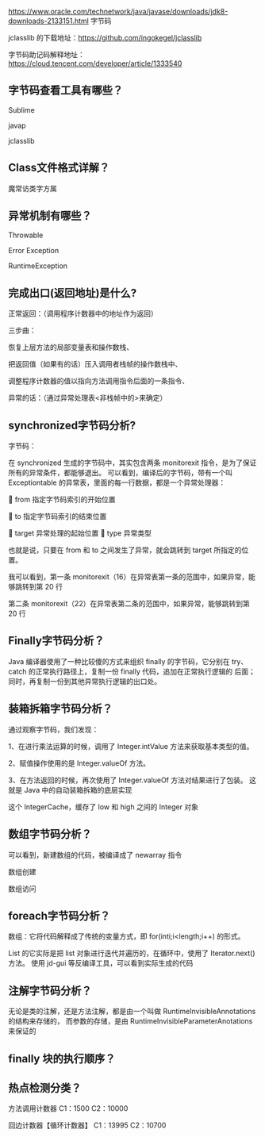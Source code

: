  https://www.oracle.com/technetwork/java/javase/downloads/jdk8-downloads-2133151.html    字节码

jclasslib 的下载地址：https://github.com/ingokegel/jclasslib

字节码助记码解释地址：https://cloud.tencent.com/developer/article/1333540

## 字节码查看工具有哪些？

Sublime

javap

jclasslib

## Class文件格式详解？

魔常访类字方属

## 异常机制有哪些？

Throwable

Error Exception

RuntimeException

## 完成出口(返回地址)是什么?

正常返回：（调用程序计数器中的地址作为返回） 

三步曲： 

恢复上层方法的局部变量表和操作数栈、 

把返回值（如果有的话）压入调用者栈帧的操作数栈中、 

调整程序计数器的值以指向方法调用指令后面的一条指令、 

异常的话：（通过异常处理表<非栈帧中的>来确定）

## synchronized字节码分析?

字节码：

在 synchronized 生成的字节码中，其实包含两条 monitorexit 指令，是为了保证所有的异常条件，都能够退出。 可以看到，编译后的字节码，带有一个叫 Exceptiontable 的异常表，里面的每一行数据，都是一个异常处理器： 

 from 指定字节码索引的开始位置 

 to 指定字节码索引的结束位置 

 target 异常处理的起始位置
 type 异常类型 

也就是说，只要在 from 和 to 之间发生了异常，就会跳转到 target 所指定的位置。 

我可以看到，第一条 monitorexit（16）在异常表第一条的范围中，如果异常，能够跳转到第 20 行 

第二条 monitorexit（22）在异常表第二条的范围中，如果异常，能够跳转到第 20 行

## Finally字节码分析？

Java 编译器使用了一种比较傻的方式来组织 finally 的字节码，它分别在 try、catch 的正常执行路径上，复制一份 finally 代码，追加在正常执行逻辑的 后面；同时，再复制一份到其他异常执行逻辑的出口处。 

## 装箱拆箱字节码分析？

通过观察字节码，我们发现：

1、在进行乘法运算的时候，调用了 Integer.intValue 方法来获取基本类型的值。 

2、赋值操作使用的是 Integer.valueOf 方法。 

3、在方法返回的时候，再次使用了 Integer.valueOf 方法对结果进行了包装。 这就是 Java 中的自动装箱拆箱的底层实现



这个 IntegerCache，缓存了 low 和 high 之间的 Integer 对象



## 数组字节码分析？

可以看到，新建数组的代码，被编译成了 newarray 指令

数组创建

数组访问

## foreach字节码分析？

数组：它将代码解释成了传统的变量方式，即 for(inti;i<length;i++) 的形式。

 List 的它实际是把 list 对象进行迭代并遍历的，在循环中，使用了 Iterator.next() 方法。 使用 jd-gui 等反编译工具，可以看到实际生成的代码

## 注解字节码分析？

无论是类的注解，还是方法注解，都是由一个叫做 RuntimeInvisibleAnnotations 的结构来存储的，
而参数的存储，是由 RuntimeInvisibleParameterAnotations 来保证的

## finally 块的执行顺序？

## 热点检测分类？

方法调用计数器 C1：1500 C2：10000

回边计数器【循环计数器】 C1：13995 C2：10700